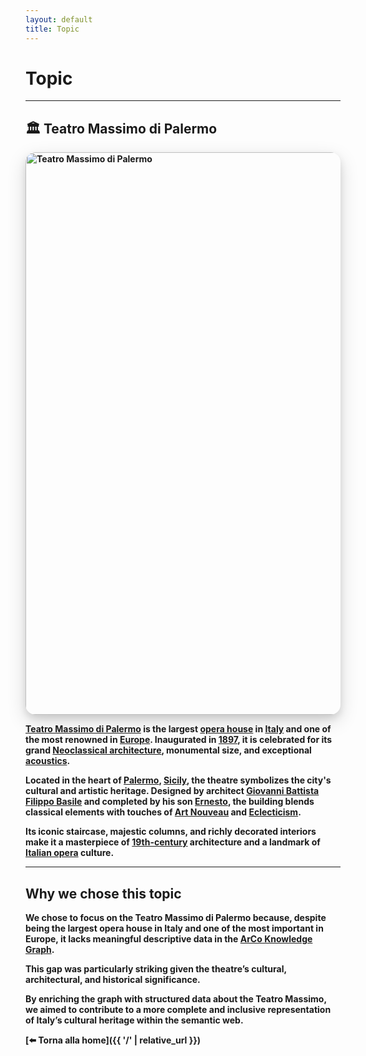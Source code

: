 ```yaml
---
layout: default
title: Topic
---
```



# <strong>Topic<strong>

---
## 🏛️ Teatro Massimo di Palermo

<img src="https://images.pexels.com/photos/12615316/pexels-photo-12615316.jpeg" 
     alt="Teatro Massimo di Palermo"
     width="900"
     style="border-radius:16px; box-shadow: 0 10px 30px rgba(0,0,0,0.15), 0 6px 12px rgba(0,0,0,0.10);">


[Teatro Massimo di Palermo](https://it.wikipedia.org/wiki/Teatro_Massimo_Vittorio_Emanuele) is the largest [opera house](https://en.wikipedia.org/wiki/Opera_house) in [Italy](https://en.wikipedia.org/wiki/Italy) and one of the most renowned in [Europe](https://en.wikipedia.org/wiki/Europe). Inaugurated in [1897](https://en.wikipedia.org/wiki/1897), it is celebrated for its grand [Neoclassical architecture](https://en.wikipedia.org/wiki/Neoclassical_architecture), monumental size, and exceptional [acoustics](https://en.wikipedia.org/wiki/Acoustics). 

Located in the heart of [Palermo](https://en.wikipedia.org/wiki/Palermo), [Sicily](https://en.wikipedia.org/wiki/Sicily), the theatre symbolizes the city's cultural and artistic heritage. Designed by architect [Giovanni Battista Filippo Basile](https://en.wikipedia.org/wiki/Giovan_Battista_Filippo_Basile) and completed by his son [Ernesto](https://en.wikipedia.org/wiki/Ernesto_Basile), the building blends classical elements with touches of [Art Nouveau](https://en.wikipedia.org/wiki/Art_Nouveau) and [Eclecticism](https://en.wikipedia.org/wiki/Eclecticism). 

Its iconic staircase, majestic columns, and richly decorated interiors make it a masterpiece of [19th-century](https://en.wikipedia.org/wiki/19th_century) architecture and a landmark of [Italian opera](https://en.wikipedia.org/wiki/Italian_opera) culture.


---


## Why we chose this topic
We chose to focus on the Teatro Massimo di Palermo because, despite being **the largest opera house in Italy** and one of the most important in Europe, it lacks meaningful descriptive data in the [ArCo Knowledge Graph](https://dati.beniculturali.it/arco/index.php). 

This gap was particularly striking given the theatre’s **cultural, architectural, and historical significance**. 

By enriching the graph with structured data about the Teatro Massimo, we aimed to contribute to a more complete and inclusive representation of Italy’s cultural heritage within the semantic web.


[⬅️ Torna alla home]({{ '/' | relative_url }})
